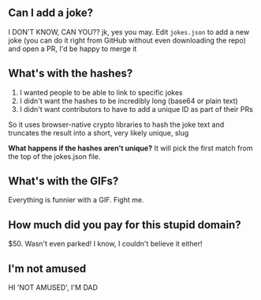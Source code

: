 ## Can I add a joke?

I DON'T KNOW, CAN YOU?? jk, yes you may. Edit `jokes.json` to add a new joke (you can do it right from GitHub without even downloading the repo) and open a PR, I'd be happy to merge it

## What's with the hashes?

1. I wanted people to be able to link to specific jokes
2. I didn't want the hashes to be incredibly long (base64 or plain text)
3. I didn't want contributors to have to add a unique ID as part of their PRs

So it uses browser-native crypto libraries to hash the joke text and truncates the result into a short, very likely unique, slug

**What happens if the hashes aren't unique?**
It will pick the first match from the top of the jokes.json file.

## What's with the GIFs?

Everything is funnier with a GIF. Fight me.

## How much did you pay for this stupid domain?

$50. Wasn't even parked! I know, I couldn't believe it either!

## I'm not amused

HI 'NOT AMUSED', I'M DAD
